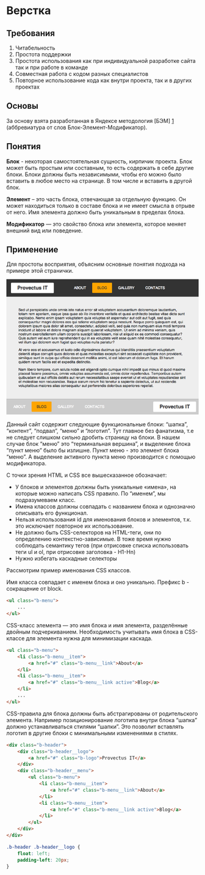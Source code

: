 Верстка
================================

Требования
----------

1.  Читабельность
2.  Простота поддержки
3.  Простота использования как при индивидуальной разработке сайта так и при работе в команде
4.  Совместная работа с кодом разных специалистов
5.  Повторное использование кода как внутри проекта, так и в других проектах

Основы
------
За основу взята разработанная в Яндексе методология [БЭМ] [1] (аббревиатура от слов Блок-Элемент-Модификатор). 

Понятия
-------
**Блок** - некоторая самостоятельная сущность, кирпичик проекта. Блок может быть простым или составным, то есть содержать в себе другие блоки. Блоки должны быть независимыми, чтобы его можно было вставить в любое место на странице. В том числе и вставить в другой блок.

**Элемент** – это часть блока, отвечающая за отдельную функцию. Он может находиться только в составе блока и не имеет смысла в отрыве от него. Имя элемента должно быть уникальным в пределах блока. 

**Модификатор** — это свойство блока или элемента, которое меняет внешний вид или поведение.

Применение
----------

Для простоты восприятия, объясним основные понятия подхода на примере этой странички.

![alt text][pic_page]

Данный сайт содержит следующие функциональные блоки: “шапка”, “контент”, “подвал”, “меню” и “логотип”. Тут главное без фанатизма, т.е не следует слишком сильно дробить страницу на блоки. В нашем случае блок “меню” это “терминальная вершина”, и выделение блока “пункт меню” было бы излишне. Пункт меню - это элемент блока “меню”. А выделение активного пункта меню производится с помощью модификатора.

С точки зрения HTML и CSS все вышесказанное обозначает:
*	У блоков и элементов должны быть уникальные «имена», на которые можно написать CSS правило. По “именем”, мы подразумеваем класс.
*	Имена классов должны совпадать с названием блока и однозначно описывать его функционал. 
*	Нельзя использования id для именования блоков и элементов, т.к. это исключает повторное их использование.
*	Не должно быть CSS-селекторов на HTML-теги, они по определению контекстно-зависимые. В тоже время нужно соблюдать семантику тегов (при отрисовке списка использовать теги ul и ol, при отрисовке заголовка - H1-Hn)
*	Нужно избегать каскадные селекторы

Рассмотрим пример именования CSS классов. 
 
Имя класса совпадает с именем блока и оно уникально. Префикс b - сокращение от block.
```html
<ul class="b-menu">
	...
</ul>
```

CSS-класс элемента — это имя блока и имя элемента, разделённые двойным подчеркиванием. Необходимость учитывать имя блока в CSS-классе для элемента нужна для минимизации каскада.
```html
<ul class="b-menu">
  	<li class="b-menu__item">
  		<a href="#" class="b-menu__link">About</a>
  	</li>
  	<li class="b-menu__item">
  		<a href="#" class="b-menu__link active">Blog</a>
  	</li>
  	...
</ul>
```

CSS-правила для блока должны быть абстрагированы от родительского элемента. Например позиционирование логотипа внутри блока “шапка” должно устанавливаться стилями “шапки”. Это позволит вставлять логотип в другие блоки с минимальными изменениями в стилях.

```html
<div class="b-header">
	<div class="b-header__logo">
		<a href="#" class="b-logo">Provectus IT</a>
	</div>
	<div class="b-header__menu">
		<ul class="b-menu">
			<li class="b-menu__item">
				<a href="#" class="b-menu__link">About</a>
			</li>
			<li class="b-menu__item">
				<a href="#" class="b-menu__link active">Blog</a>
			</li>
		</ul>
	</div>
</div>
``` 
```css
.b-header .b-header__logo {
    float: left;
    padding-left: 20px;
}
```

[pic_page]: img/page.png "Logo Title Text 2"

[1]: http://bem.info/        "БЭМ"
  

